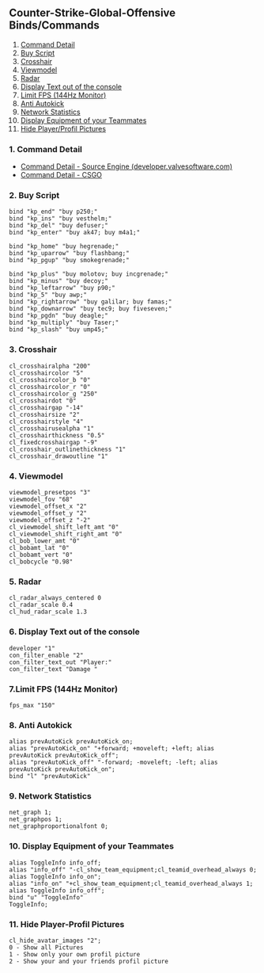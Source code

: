 ## Counter-Strike-Global-Offensive Binds/Commands

1. [Command Detail](#1-Command-Detail)
2. [Buy Script](#2-buy-script)
3. [Crosshair](#3-crosshair)
4. [Viewmodel](#4-viewmodel)
5. [Radar](#5-radar)
6. [Display Text out of the console](#6-display-text-out-of-the-console)
7. [Limit FPS (144Hz Monitor)](#7-limit-fps-144Hz-monitor)
8. [Anti Autokick](#8-anti-autokick)
9. [Network Statistics](#9-network-statistics)
10. [Display Equipment of your Teammates](#10-display-equipment-of-your-teammates)
11. [Hide Player/Profil Pictures](#11.-hide-player-profil-pictures)

### 1. Command Detail

- [Command Detail - Source Engine (developer.valvesoftware.com)](https://developer.valvesoftware.com/wiki/Console_Command_List)
- [Command Detail - CSGO](/CSGO-Cmds.csv)

### 2. Buy Script

	bind "kp_end" "buy p250;"
	bind "kp_ins" "buy vesthelm;"
	bind "kp_del" "buy defuser;"
	bind "kp_enter" "buy ak47; buy m4a1;"

	bind "kp_home" "buy hegrenade;"
	bind "kp_uparrow" "buy flashbang;"
	bind "kp_pgup" "buy smokegrenade;"

	bind "kp_plus" "buy molotov; buy incgrenade;"
	bind "kp_minus" "buy decoy;"
	bind "kp_leftarrow" "buy p90;"
	bind "kp_5" "buy awp;"
	bind "kp_rightarrow" "buy galilar; buy famas;"
	bind "kp_downarrow" "buy tec9; buy fiveseven;"
	bind "kp_pgdn" "buy deagle;"
	bind "kp_multiply" "buy Taser;"
	bind "kp_slash" "buy ump45;"

### 3. Crosshair

	cl_crosshairalpha "200"
	cl_crosshaircolor "5"
	cl_crosshaircolor_b "0"
	cl_crosshaircolor_r "0"
	cl_crosshaircolor_g "250"
	cl_crosshairdot "0"
	cl_crosshairgap "-14"
	cl_crosshairsize "2"
	cl_crosshairstyle "4"
	cl_crosshairusealpha "1"
	cl_crosshairthickness "0.5"
	cl_fixedcrosshairgap "-9"
	cl_crosshair_outlinethickness "1"
	cl_crosshair_drawoutline "1"

### 4. Viewmodel

	viewmodel_presetpos "3"
	viewmodel_fov "68"
	viewmodel_offset_x "2"
	viewmodel_offset_y "2"
	viewmodel_offset_z "-2"
	cl_viewmodel_shift_left_amt "0"
	cl_viewmodel_shift_right_amt "0"
	cl_bob_lower_amt "0"
	cl_bobamt_lat "0"
	cl_bobamt_vert "0"
	cl_bobcycle "0.98"

### 5. Radar

	cl_radar_always_centered 0
	cl_radar_scale 0.4
	cl_hud_radar_scale 1.3

### 6. Display Text out of the console

	developer "1"
	con_filter_enable "2"
	con_filter_text_out "Player:"
	con_filter_text "Damage "

### 7.Limit FPS (144Hz Monitor)

	fps_max "150"

### 8. Anti Autokick

	alias prevAutoKick prevAutoKick_on;
	alias "prevAutoKick_on" "+forward; +moveleft; +left; alias prevAutoKick prevAutoKick_off";
	alias "prevAutoKick_off" "-forward; -moveleft; -left; alias prevAutoKick prevAutoKick_on";
	bind "l" "prevAutoKick"

### 9. Network Statistics

	net_graph 1;
	net_graphpos 1;
	net_graphproportionalfont 0;

### 10. Display Equipment of your Teammates

	alias ToggleInfo info_off;
	alias "info_off" "-cl_show_team_equipment;cl_teamid_overhead_always 0; alias ToggleInfo info_on";
	alias "info_on" "+cl_show_team_equipment;cl_teamid_overhead_always 1; alias ToggleInfo info_off";
	bind "u" "ToggleInfo"
	ToggleInfo;

### 11. Hide Player-Profil Pictures

	cl_hide_avatar_images "2";
	0 - Show all Pictures
	1 - Show only your own profil picture
	2 - Show your and your friends profil picture
